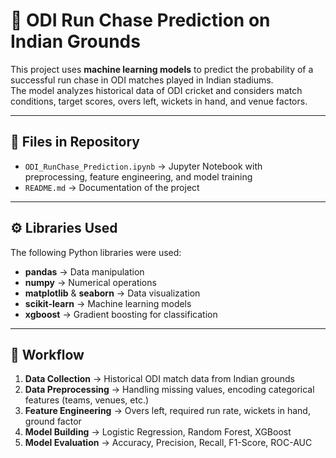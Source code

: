 # 🏏 ODI Run Chase Prediction on Indian Grounds

This project uses **machine learning models** to predict the probability of a successful run chase in ODI matches played in Indian stadiums.  
The model analyzes historical data of ODI cricket and considers match conditions, target scores, overs left, wickets in hand, and venue factors.

---

## 📂 Files in Repository
- `ODI_RunChase_Prediction.ipynb` → Jupyter Notebook with preprocessing, feature engineering, and model training  
- `README.md` → Documentation of the project  

---

## ⚙️ Libraries Used
The following Python libraries were used:
- **pandas** → Data manipulation  
- **numpy** → Numerical operations  
- **matplotlib** & **seaborn** → Data visualization  
- **scikit-learn** → Machine learning models  
- **xgboost** → Gradient boosting for classification  

---

## 📝 Workflow
1. **Data Collection** → Historical ODI match data from Indian grounds  
2. **Data Preprocessing** → Handling missing values, encoding categorical features (teams, venues, etc.)  
3. **Feature Engineering** → Overs left, required run rate, wickets in hand, ground factor  
4. **Model Building** → Logistic Regression, Random Forest, XGBoost  
5. **Model Evaluation** → Accuracy, Precision, Recall, F1-Score, ROC-AUC  
